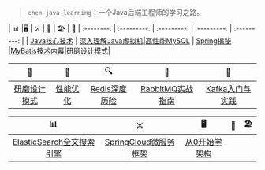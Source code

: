 > `chen-java-learning`：一个Java后端工程师的学习之路。

| 📊 |🖥 | ⚔️ | 🚏 | 🏖 | 🌁
| :--------: | :---------: | :---------: | :---------: | :---------: |
| [Java核心技术](#常用集合) | [深入理解Java虚拟机](#java-多线程)|[高性能MySQL](#jvm) | [Spring揭秘](#分布式相关) |[MyBatis技术内幕](#常用框架第三方组件)|[研磨设计模式](#架构设计)|

| 🌁| 📮 | 🔍 | 🚀 | 🌈 
| :--------: | :---------: | :---------: | :---------: | :---------: |
|[研磨设计模式](#架构设计)| [性能优化](#db-相关) |[Redis深度历险](#数据结构与算法)|[RabbitMQ实战指南](#netty-相关)| [Kafka入门与实践](#附加技能)|

| 📊 |⚔️ | 🖥 | 🚏 | 🏖 
| :--------: | :---------: | :---------: | :---------: | :---------: |
|[ElasticSearch全文搜索引擎](#联系作者) |[SpringCloud微服务框架](#联系作者) |[从0开始学架构](#联系作者)|
